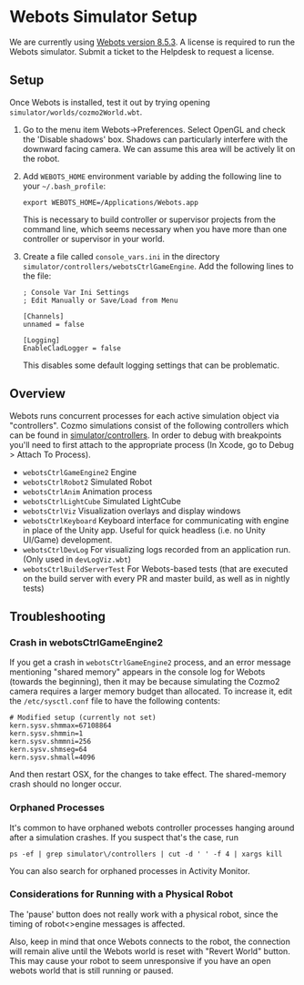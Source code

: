 # Webots Simulator Setup

We are currently using [Webots version 8.5.3](https://www.cyberbotics.com/archive/mac/webots-8.5.3.dmg). A license is required to run the Webots simulator. Submit a ticket to the Helpdesk to request a license. 

## Setup

Once Webots is installed, test it out by trying opening `simulator/worlds/cozmo2World.wbt`.

1. Go to the menu item Webots->Preferences. Select OpenGL and check the 'Disable shadows' box. Shadows can particularly interfere with the downward facing camera. We can assume this area will be actively lit on the robot.

1. Add `WEBOTS_HOME` environment variable by adding the following line to your `~/.bash_profile`:

    ```
    export WEBOTS_HOME=/Applications/Webots.app
    ```

    This is necessary to build controller or supervisor projects from the command line, which seems necessary when you have more than one controller or supervisor in your world.

1. Create a file called `console_vars.ini` in the directory `simulator/controllers/webotsCtrlGameEngine`. Add the following lines to the file:

    ```
    ; Console Var Ini Settings
    ; Edit Manually or Save/Load from Menu
    
    [Channels]
    unnamed = false
    
    [Logging]
    EnableCladLogger = false
    ```

    This disables some default logging settings that can be problematic.

## Overview

Webots runs concurrent processes for each active simulation object via "controllers". Cozmo simulations consist of the following controllers which can be found in [simulator/controllers](./controllers). In order to debug with breakpoints you'll need to first attach to the appropriate process (In Xcode, go to Debug > Attach To Process).

* `webotsCtrlGameEngine2` Engine
* `webotsCtrlRobot2` Simulated Robot
* `webotsCtrlAnim` Animation process
* `webotsCtrlLightCube` Simulated LightCube
* `webotsCtrlViz` Visualization overlays and display windows
* `webotsCtrlKeyboard` Keyboard interface for communicating with engine in place of the Unity app. Useful for quick headless (i.e. no Unity UI/Game) development.
* `webotsCtrlDevLog` For visualizing logs recorded from an application run. (Only used in `devLogViz.wbt`)
* `webotsCtrlBuildServerTest` For Webots-based tests (that are executed on the build server with every PR and master build, as well as in nightly tests)

## Troubleshooting

### Crash in webotsCtrlGameEngine2

If you get a crash in  `webotsCtrlGameEngine2` process, and an error message mentioning "shared memory" appears in the console log for Webots (towards the beginning), then it may be because simulating the Cozmo2 camera requires a larger memory budget than allocated. To increase it, edit the `/etc/sysctl.conf` file to have the following contents:

```
# Modified setup (currently not set)
kern.sysv.shmmax=67108864
kern.sysv.shmmin=1
kern.sysv.shmmni=256
kern.sysv.shmseg=64
kern.sysv.shmall=4096
```

And then restart OSX, for the changes to take effect. The shared-memory crash should no longer occur.

### Orphaned Processes

It's common to have orphaned webots controller processes hanging around after a simulation crashes. If you suspect that's the case, run

```
ps -ef | grep simulator\/controllers | cut -d ' ' -f 4 | xargs kill
```
 
You can also search for orphaned processes in Activity Monitor.

### Considerations for Running with a Physical Robot

The 'pause' button does not really work with a physical robot, since the timing of robot<>engine messages is affected.

Also, keep in mind that once Webots connects to the robot, the connection will remain alive until the Webots world is reset with "Revert World" button. This may cause your robot to seem unresponsive if you have an open webots world that is still running or paused.
